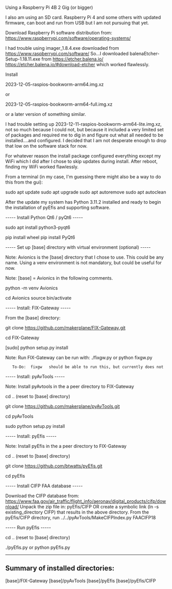 
Using a Raspberry Pi 4B 2 Gig (or bigger)

I also am using an SD card.  Raspberry Pi 4 and some others with updated firmware, can boot 
and run from USB but I am not pursuing that yet.

Download Raspberry Pi software distribution from:  https://www.raspberrypi.com/software/operating-systems/

I had trouble using imager_1.8.4.exe downloaded from https://www.raspberrypi.com/software/
So...I downloaded balenaEtcher-Setup-1.18.11.exe from https://etcher.balena.io/ https://etcher.balena.io/#download-etcher
which worked flawlessly.

Install

2023-12-05-raspios-bookworm-arm64.img.xz

or

2023-12-05-raspios-bookworm-arm64-full.img.xz

or a later version of something similar.

I had trouble setting up 2023-12-11-raspios-bookworm-arm64-lite.img.xz, not
so much because I could not, but because it included a very limited set of packages and required
me to dig in and figure out what all needed to be installed....and configured.  I decided that I
am not desperate enough to drop that low on the software stack for now.

For whatever reason the install package configured everything except my WiFi which I did after I
chose to skip updates during install.  After reboot, finding my WiFi worked flawlessly.

From a terminal (in my case, I'm guessing there might also be a way to do this from the gui):

sudo apt update
sudo apt upgrade
sudo apt autoremove
sudo apt autoclean

After the update my system has Python 3.11.2 installed and ready to begin the installation of pyEfis
and supporting software.


-----  Install Python Qt6 / pyQt6  -----

sudo apt install python3-pyqt6

pip install wheel
pip install PyQt6


-----  Set up [base] directory with virtual environment (optional)  -----


Note:  Avionics is the [base] directory that I chose to use.  This could be any name.
       Using a venv environment is not mandatory, but could be useful for now.

Note:  [base] = Avionics in the following comments.

python -m venv Avionics

cd Avionics
source bin/activate


-----  Install:  FIX-Gateway  -----

From the [base] directory:

git clone https://github.com/makerplane/FIX-Gateway.git

cd FIX-Gateway

[sudo] python setup.py install

Note:  Run FIX-Gateway can be run with:
       ./fixgw.py   or   python fixgw.py

       To-Do:  fixgw   should be able to run this, but currently does not

-----  Install:  pyAvTools  -----

Note:  Install pyAvtools in the a peer directory to FIX-Gateway

cd .. (reset to [base] directory)

git clone https://github.com/makerplane/pyAvTools.git

cd pyAvTools

sudo python setup.py install

-----  Install:  pyEfis  -----

Note:  Install pyEfis in the a peer directory to FIX-Gateway

cd ..  (reset to [base] directory)

git clone https://github.com/btwatts/pyEfis.git

cd pyEfis


-----  Install CIFP FAA database  -----


Download the CIFP database from:  https://www.faa.gov/air_traffic/flight_info/aeronav/digital_products/cifp/download/ 
Unpack the zip file in:  pyEfis/CIFP
OR create a symbolic link (ln -s existing_directory CIFP) that results in the above directory.
From the pyEfis/CIFP directory, run ../../pyAvTools/MakeCIFPIndex.py FAACIFP18


-----  Run pyEfis  -----

cd ..  (reset to [base] directory)

./pyEfis.py   or   python pyEfis.py




-----
Summary of installed directories:
-----

[base]/FIX-Gateway
[base]/pyAvTools
[base]/pyEfis
[base]/pyEfis/CIFP

